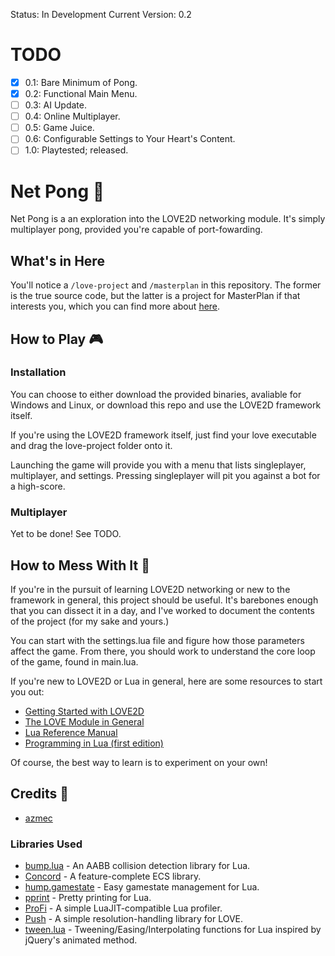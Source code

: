 Status: In Development
Current Version: 0.2 

# TODO
- [x] 0.1: Bare Minimum of Pong.
- [x] 0.2: Functional Main Menu.
- [ ] 0.3: AI Update.
- [ ] 0.4: Online Multiplayer.
- [ ] 0.5: Game Juice.
- [ ] 0.6: Configurable Settings to Your Heart's Content.
- [ ] 1.0: Playtested; released.

# Net Pong :space_invader:
Net Pong is a an exploration into the LOVE2D networking module. It's simply multiplayer pong, provided you're capable of port-fowarding.

## What's in Here
You'll notice a `/love-project` and `/masterplan` in this repository. The former is the true source code, but the latter is a project for MasterPlan if that interests you, which you can find more about [here](https://solarlune.itch.io/masterplan).

## How to Play :video_game:
### Installation
You can choose to either download the provided binaries, avaliable for Windows and Linux, or download this repo and use the LOVE2D framework itself.

If you're using the LOVE2D framework itself, just find your love executable and drag the love-project folder onto it. 

Launching the game will provide you with a menu that lists singleplayer, multiplayer, and settings. Pressing singleplayer will pit you against a bot for a high-score.

### Multiplayer
Yet to be done! See TODO.

## How to Mess With It :wrench:
If you're in the pursuit of learning LOVE2D networking or new to the framework in general, this project should be useful. It's barebones enough that you can dissect it in a day, and I've worked to document the contents of the project (for my sake and yours.)

You can start with the settings.lua file and figure how those parameters affect the game. From there, you should work to understand the core loop of the game, found in main.lua.

If you're new to LOVE2D or Lua in general, here are some resources to start you out:
- [Getting Started with LOVE2D](https://love2d.org/wiki/Getting_Started)
- [The LOVE Module in General](https://love2d.org/wiki/love)
- [Lua Reference Manual](https://www.lua.org/manual/5.4/)
- [Programming in Lua (first edition)](https://www.lua.org/pil/contents.html)

Of course, the best way to learn is to experiment on your own!

## Credits :page_with_curl:
- [azmec](https://aldats.itch.io/)

### Libraries Used
- [bump.lua](https://github.com/kikito/bump.lua) - An AABB collision detection library for Lua.
- [Concord](https://github.com/Tjakka5/Concord) - A feature-complete ECS library.
- [hump.gamestate](https://hump.readthedocs.io/en/latest/gamestate.html) - Easy gamestate management for Lua.
- [pprint](https://github.com/rosejn/lua-pprint) - Pretty printing for Lua.
- [ProFi](https://gist.github.com/rm-code/383c98a6af04652ed9f39b7ae536bcc5) - A simple LuaJIT-compatible Lua profiler.
- [Push](https://github.com/Ulydev/push) - A simple resolution-handling library for LOVE.
- [tween.lua](https://github.com/kikito/tween.lua) - Tweening/Easing/Interpolating functions for Lua inspired by jQuery's animated method.